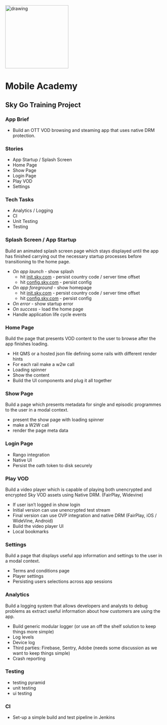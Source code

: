 <img src="https://user-images.githubusercontent.com/52349/136939032-ae5ad45b-fbd0-4f8f-8631-50eba7c85743.png" alt="drawing" width="200"/>

# Mobile Academy 
## Sky Go Training Project 
### App Brief
* Build an OTT VOD browsing and steaming app that uses native DRM protection. 

### Stories
* App Startup / Splash Screen 
* Home Page  
* Show Page 
* Login Page
* Play VOD
* Settings 

### Tech Tasks
* Analytics / Logging 
* CI 
* Unit Testing 
* Testing 

### Splash Screen / App Startup 

Build an animated splash screen page which stays displayed until the app has finished carrying out the necessary startup processes before transitioning to the home page. 

* *On app launch* - show splash 
	* hit [init.sky.com](init.sky.com) - persist country code / server time offset 
	* hit [config.sky.com](config.sky.com) - persist config 
* *On app foreground* - show homepage 
	* hit [init.sky.com](init.sky.com) - persist country code / server time offset 
	* hit [config.sky.com](config.sky.com) - persist config 
* *On error* - show startup error 
* *On success* - load the home page 
* Handle application life cycle events 

### Home Page

Build the page that presents VOD content to the user to browse after the app finishes loading. 

* Hit QMS or a hosted json file defining some rails with different render hints 
* For each rail make a w2w call 
* Loading spinner 
* Show the content 
* Build the UI components and plug it all together 

### Show Page 

Build a page which presents metadata for single and episodic programmes to the user in a modal context. 

* present the show page with loading spinner 
* make a W2W call 
* render the page meta data 

### Login Page
* Rango integration 
* Native UI 
* Persist the oath token to disk securely 

### Play VOD 

Build a video player which is capable of playing both unencrypted and encrypted Sky VOD assets using Native DRM. (FairPlay, Widevine)

* If user isn’t logged in show login 
* Initial version can use unencrypted test stream
* Final version can use OVP integration and native DRM (FairPlay, iOS / WideVine, Android) 
* Build the video player UI 
* Local bookmarks 

### Settings 

Build a page that displays useful app information and settings to the user in a modal context. 

* Terms and conditions page 
* Player settings 
* Persisting users selections across app sessions 

### Analytics 

Build a logging system that allows developers and analysts to debug problems as extract useful information about how customers are using the app. 

* Build generic modular logger (or use an off the shelf solution to keep things more simple)
* Log levels 
* Device log 
* Third parties: Firebase, Sentry, Adobe (needs some discussion as we want to keep things simple)
* Crash reporting 

### Testing
* testing pyramid 
* unit testing 
* ui testing 

### CI 
* Set-up a simple build and test pipeline in Jenkins 
